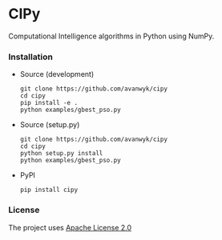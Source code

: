 # CIPy
Computational Intelligence algorithms in Python using NumPy.

### Installation
* Source (development)

    ```shell
    git clone https://github.com/avanwyk/cipy
    cd cipy
    pip install -e .
    python examples/gbest_pso.py
    ```
* Source (setup.py)

    ```shell
    git clone https://github.com/avanwyk/cipy
    cd cipy
    python setup.py install
    python examples/gbest_pso.py
    ```
* PyPI

    ```shell
    pip install cipy
    ``` 

### License
The project uses [Apache License 2.0](http://www.apache.org/licenses/LICENSE-2.0)